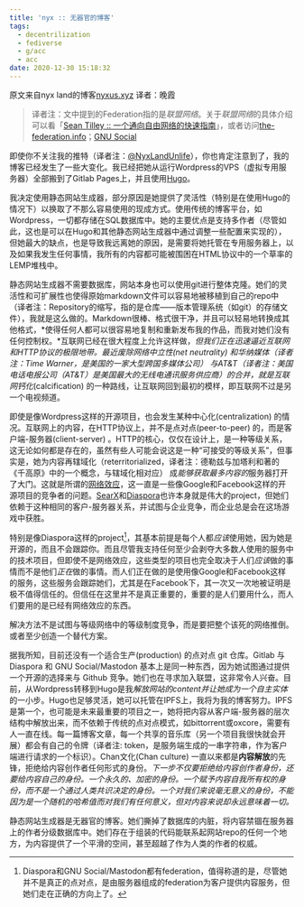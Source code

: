 ```yaml
---
title: 'nyx :: 无器官的博客'
tags:
  - decentrilization
  - fediverse
  - g/acc
  - acc
date: 2020-12-30 15:18:32
---
```


原文来自nyx land的博客[nyxus.xyz](https://nyxus.xyz/posts/blog-without-organs/) 译者：晚霞

> 译者注：文中提到的Federation指的是*联盟网络*。关于*联盟网络*的具体介绍可以看「[Sean Tilley :: 一个通向自由网络的快速指南](https://freeformsuite.guru/2020/12/a-quick-guide-to-the-free-network/)」，或者访问[the-federation.info](https://the-federation.info)；[GNU Social](https://zh.wikipedia.org/wiki/GNU_social)

即使你不关注我的推特（译者注：[@NyxLandUnlife](https://twitter.com/NyxLandUnlife)），你也肯定注意到了，我的博客已经发生了一些大变化。我已经把她从运行Wordpress的VPS（虚拟专用服务器）全部搬到了Gitlab Pages上，并且使用[Hugo](https://gohugo.io)。

我决定使用静态网站生成器，部分原因是她提供了灵活性（特别是在使用Hugo的情况下）以换取了不那么容易使用的现成方式。使用传统的博客平台，如Wordpress，一切都存储在SQL数据库中。她的主要优点是支持多作者（尽管如此，这也是可以在Hugo和其他静态网站生成器中通过调整一些配置来实现的），但她最大的缺点，也是导致我远离她的原因，是需要将她托管在专用服务器上，以及如果我发生任何事情，我所有的内容都可能被围困在HTML协议中的一个草率的LEMP堆栈中。

静态网站生成器不需要数据库，网站本身也可以使用git进行整体克隆。她们的灵活性和可扩展性也使得原始markdown文件可以容易地被移植到自己的repo中（译者注：Repository的缩写，指的是仓库——版本管理系统（如git）的存储文件），我就是这么做的。Markdown很棒、格式很干净，并且可以轻易地转换成其他格式，*使得任何人都可以很容易地复制和重新发布我的作品，而我对她们没有任何控制权。*互联网已经在很大程度上允许这样做，*但我们正在迅速逼近互联网和HTTP协议的极限地带。*最近废除网络中立性(net neutrality) 和华纳媒体（译者注：Time Warner，是美国的一家大型跨国多媒体公司） 与AT&T（译者注：美国电话电报公司（*AT&T*）是美国最大的无线电通讯服务供应商）的合并，就是*互联网钙化*(calcification) 的一种路线，让互联网回到最初的模样，即互联网不过是另一个电视频道。

即使是像Wordpress这样的开源项目，也会发生某种中心化(centralization) 的情况。互联网上的内容，在HTTP协议上，并不是点对点(peer-to-peer) 的，而是客户端-服务器(client-server) 。HTTP的核心，仅仅在设计上，是一种等级关系，这无论如何都是存在的，虽然有些人可能会说这是一种“可接受的等级关系”，但事实是，她为内容再辖域化（reterritorialized，译者注：德勒兹与加塔利和著的《千高原》中的一个概念，与辖域化相对应） 成*能够获取最多内容的*服务器打开了大门。这就是所谓的[网络效应](https://en.wikipedia.org/wiki/Network_effect)，这一直是一些像Google和Facebook这样的开源项目的竞争者的问题。[SearX](https://en.wikipedia.org/wiki/Searx)和[Diaspora](https://en.wikipedia.org/wiki/Diaspora)也许本身就是伟大的project，但她们依赖于这种相同的客户-服务器关系，并试图与企业竞争，而企业总是会在这场游戏中获胜。

特别是像Diaspora这样的project[^1]，其基本前提是每个人都*应该*使用她，因为她是开源的，而且不会跟踪你。而且尽管我支持任何至少会剥夺大多数人使用的服务中的技术项目，但即使不是网络效应，这些类型的项目也完全取决于人们*应该*做的事情而不是他们*正在*做的事情。而人们正在做的是使用像Google和Facebook这样的服务，这些服务会跟踪她们，尤其是在Facebook下，其一次又一次地被证明是极不值得信任的。但信任在这里并不是真正重要的，重要的是人们要用什么，而人们要用的是已经有网络效应的东西。

解决方法不是试图与等级网络中的等级制度竞争，而是要把整个该死的网络推倒。或者至少创造一个替代方案。

据我所知，目前还没有一个适合生产(production) 的点对点 git 仓库。Gitlab 与 Diaspora 和 GNU Social/Mastodon 基本上是同一种东西，因为她试图通过提供一个开源的选择来与 Github 竞争。她们也在寻求加入联盟，这非常令人兴奋。目前，从Wordpress转移到Hugo是我*解放网站的content并让她成为一个自主实体*的一小步。Hugo也足够灵活，她可以托管在IPFS上，我将为我的博客努力。IPFS是第一个，也可能是未来最重要的项目之一，她将把内容从客户端-服务器的层次结构中解放出来，而不依赖于传统的点对点模式，如bittorrent或oxcore，需要有人一直在线。每一篇博客文章，每一个共享的音乐库（另一个项目我很快就会开展）都会有自己的令牌（译者注: token，是服务端生成的一串字符串，作为客户端进行请求的一个标识）。Chan文化(Chan culture) 一直以来都是**内容解放**的先锋，拒绝给内容创作者任何形式的身份。*下一步不仅要拒绝给内容创作者身份，还要给内容自己的身份。一个永久的、加密的身份。一个赋予内容自我所有权的身份，而不是一个通过人类共识决定的身份。一个对我们来说毫无意义的身份，不能因为是一个随机的哈希值而对我们有任何意义，但对内容来说却永远意味着一切。*

静态网站生成器是无器官的博客。她们撕掉了数据库的内脏，将内容禁锢在服务器上的作者分级数据库中。她们存在于组装的代码能联系起网站repo的任何一个地方，为内容提供了一个平滑的空间，甚至超越了作为人类的作者的权威。

[^1]: Diaspora和GNU Social/Mastodon都有federation，值得称道的是，尽管她并不是真正的点对点，是由服务器组成的federation为客户提供内容服务，但她们走在正确的方向上了。